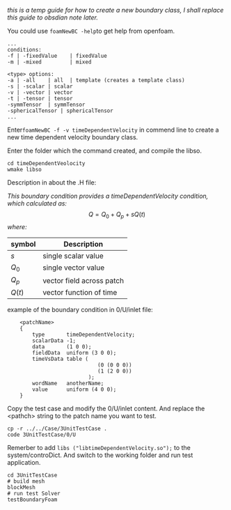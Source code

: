 *this is a temp guide for how to create a new boundary class, I shall replace this guide to obsdian note later.*

You could use  `foamNewBC -help`to get help from openfoam.
```
...
conditions:
-f | -fixedValue    | fixedValue
-m | -mixed         | mixed

<type> options:
-a | -all    | all  | template (creates a template class)
-s | -scalar | scalar
-v | -vector | vector
-t | -tensor | tensor
-symmTensor  | symmTensor
-sphericalTensor | sphericalTensor
...
```
Enter`foamNewBC -f -v timeDependentVelocity` in commend line  to create a new time dependent velocity boundary class.

Enter the folder which the command created, and compile the libso.
```shell
cd timeDependentVeolocity
wmake libso
```

Description in about the .H file:

*This boundary condition provides a timeDependentVelocity condition,*
*which calculated as:*
            $$Q = Q_{0} + Q_{p} + s Q(t)$$
*where:*

| symbol  | Description               |
| ------- | ------------------------- |
| $s$     | single scalar value       |
| $Q_{0}$ | single vector value       |
| $Q_{p}$ | vector field across patch |
| $Q(t)$  | vector function of time   |

example of the boundary condition in 0/U/inlet file:
```   
    <patchName>
    {
        type       timeDependentVelocity;
        scalarData -1;
        data       (1 0 0);
        fieldData  uniform (3 0 0);
        timeVsData table (
                             (0 (0 0 0))
                             (1 (2 0 0))
                          );
        wordName   anotherName;
        value      uniform (4 0 0); 
    }
```

Copy the test case and modify the 0/U/inlet content. 
And replace the \<pathch> string to the patch name you want to test.
```shell
cp -r ../../Case/3UnitTestCase .
code 3UnitTestCase/0/U
```
Remerber to add
`libs ("libtimeDependentVelocity.so");`
 to the system/controDict.
And switch to the working folder and run test application.

```shell
cd 3UnitTestCase
# build mesh
blockMesh
# run test Solver
testBoundaryFoam
```

